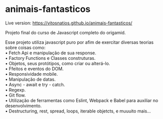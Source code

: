 # animais-fantasticos

Live version: https://vitosnatios.github.io/animais-fantasticos/

Projeto final do curso de Javascript completo do origamid.

Esse projeto utiliza javascript puro por afim de exercitar diversas teorias sobre coisas como: \
• Fetch Api e manipulação de sua response. \
• Factory Functions e Classes construturas. \
• Objetos, seus protótipos, como criar ou alterá-lo. \
• Ffeitos e eventos do DOM. \
• Responsividade mobile. \
• Manipulação de datas. \
• Async - await e try - catch. \
• Regexp. \
• Git flow. \
• Utilização de ferramentas como Eslint, Webpack e Babel para auxiliar no desenvolvimento. \
• Destructuring, rest, spread, loops, iterable objetcts, e muuuito mais... 
